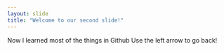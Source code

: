 ```yaml
---
layout: slide
title: "Welcome to our second slide!"
---
```

Now I learned most of the things in Github
Use the left arrow to go back!
